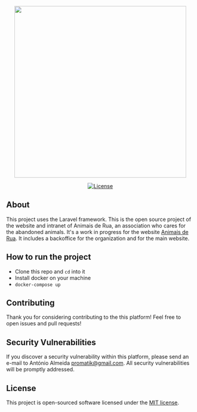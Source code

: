 <p align="center"><img src="https://animaisderua.org/img/logo/logo-text.svg" width="460"></p>

<p align="center">
<a href="https://packagist.org/packages/laravel/framework"><img src="https://poser.pugx.org/laravel/framework/license.svg" alt="License"></a>
</p>


## About

This project uses the Laravel framework. 
This is the open source project of the website and intranet of Animais de Rua, an association who cares for the abandoned animals.
It's a work in progress for the website [Animais de Rua](https://animaisderua.org/).
It includes a backoffice for the organization and for the main website.

## How to run the project
- Clone this repo and `cd` into it
- Install docker on your machine
- `docker-compose up`
## Contributing

Thank you for considering contributing to the this platform! Feel free to open issues and pull requests!


## Security Vulnerabilities

If you discover a security vulnerability within this platform, please send an e-mail to António Almeida [promatik@gmail.com](mailto:promatik@gmail.com). All security vulnerabilities will be promptly addressed.


## License

This project is open-sourced software licensed under the [MIT license](https://opensource.org/licenses/MIT).
